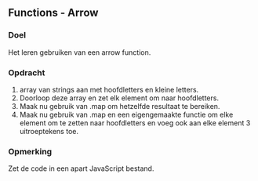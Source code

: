 ## Functions - Arrow

### Doel
Het leren gebruiken van een arrow function.

### Opdracht
1. array van strings aan met hoofdletters en kleine letters.
2. Doorloop deze array en zet elk element om naar hoofdletters. 
3. Maak nu gebruik van .map om hetzelfde resultaat te bereiken.
4. Maak nu gebruik van .map en een eigengemaakte functie om elke element om te zetten naar hoofdletters en voeg ook aan elke element 3 uitroeptekens toe.

### Opmerking 
Zet de code in een apart JavaScript bestand.
